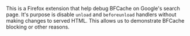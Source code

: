 This is a Firefox extension that help debug BFCache on Google's search page.
It's purpose is disable `unload` and `beforeunload` handlers
without making changes to served HTML.
This allows us to demonstrate BFCache blocking or other reasons.

